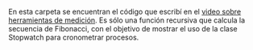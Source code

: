 En esta carpeta se encuentran el código que escribí en el [video sobre herramientas de medición](https://youtu.be/-NmHne_108c).
Es sólo una función recursiva que calcula la secuencia de Fibonacci, con el objetivo de mostrar el uso de la clase Stopwatch para cronometrar procesos.